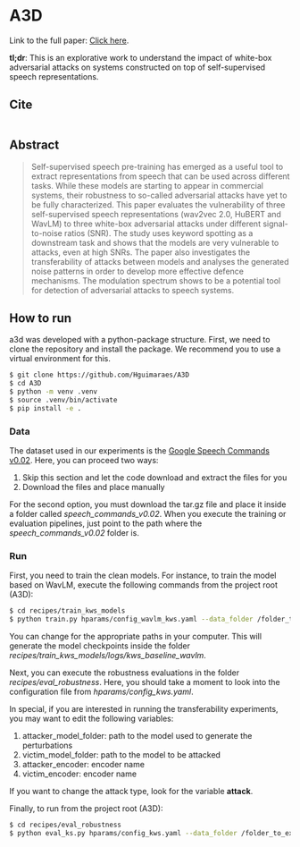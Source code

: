 # A3D

Link to the full paper: [Click here]().

**tl;dr**: This is an explorative work to understand the impact of white-box adversarial attacks on systems constructed on top of self-supervised speech representations.

## Cite

```latex
```

## Abstract

> Self-supervised speech pre-training has emerged as a useful tool to extract representations from speech that can be used across different tasks. While these models are starting to appear in commercial systems, their robustness to so-called adversarial attacks have yet to be fully characterized. This paper evaluates the vulnerability of three self-supervised speech representations (wav2vec 2.0, HuBERT and WavLM) to three white-box adversarial attacks under different signal-to-noise ratios (SNR). The study uses keyword spotting as a downstream task and shows that the models are very vulnerable to attacks, even at high SNRs. The paper also investigates the transferability of attacks between models and analyses the generated noise patterns in order to develop more effective defence mechanisms. The modulation spectrum shows to be a potential tool for detection of adversarial attacks to speech systems.

## How to run

a3d was developed with a python-package structure. First, we need to clone the repository and install the package.
We recommend you to use a virtual environment for this.

```bash
$ git clone https://github.com/Hguimaraes/A3D
$ cd A3D
$ python -m venv .venv
$ source .venv/bin/activate
$ pip install -e .
```

### Data

The dataset used in our experiments is the [Google Speech Commands v0.02](http://download.tensorflow.org/data/speech_commands_v0.02.tar.gz).
Here, you can proceed two ways:

1. Skip this section and let the code download and extract the files for you
2. Download the files and place manually

For the second option, you must download the tar.gz file and place it inside a folder called *speech_commands_v0.02*. When you execute the training or evaluation pipelines, just point to the path where the *speech_commands_v0.02* folder is.

### Run

First, you need to train the clean models. For instance, to train the model based on WavLM, execute the following commands from the project root (A3D):

```bash
$ cd recipes/train_kws_models
$ python train.py hparams/config_wavlm_kws.yaml --data_folder /folder_to_extract_gsc --annotation_folder /folder_to_save_csv_annotations
```

You can change for the appropriate paths in your computer. This will generate the model checkpoints inside the folder *recipes/train_kws_models/logs/kws_baseline_wavlm*.

Next, you can execute the robustness evaluations in the folder *recipes/eval_robustness*. Here, you should take a moment to look into the configuration file from *hparams/config_kws.yaml*.

In special, if you are interested in running the transferability experiments, you may want to edit the following variables:

1. attacker_model_folder: path to the model used to generate the perturbations
2. victim_model_folder: path to the model to be attacked
3. attacker_encoder: encoder name
4. victim_encoder: encoder name

If you want to change the attack type, look for the variable **attack**.


Finally, to run from the project root (A3D):

```bash
$ cd recipes/eval_robustness
$ python eval_ks.py hparams/config_kws.yaml --data_folder /folder_to_extract_gsc --annotation_folder /folder_to_save_csv_annotations
```
